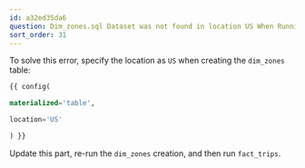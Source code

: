```yaml
---
id: a32ed35da6
question: Dim_zones.sql Dataset was not found in location US When Running fact_trips.sql
sort_order: 31
---
```


To solve this error, specify the location as `US` when creating the `dim_zones` table:

```sql
{{ config(

materialized='table',

location='US'

) }}
```

Update this part, re-run the `dim_zones` creation, and then run `fact_trips`.